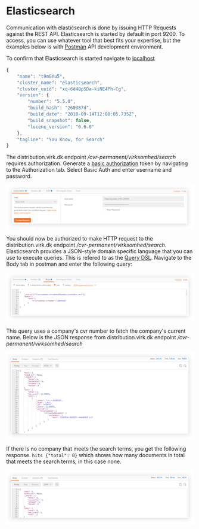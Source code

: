 # Elasticsearch 

Communication with elasticsearch is done by issuing HTTP Requests against the REST API. 
Elasticsearch is started by default in port 9200. To access, you can use whatever tool that best fits your expertise, 
but the examples below is with [Postman](https://www.getpostman.com/) API development environment. 

To confirm that Elasticsearch is started navigate to [localhost](http://localhost:9200)
```javascript
{
    "name": "t9mGYu5",
    "cluster_name": "elasticsearch",
    "cluster_uuid": "xq-6d4QpSDa-kiNE4Ph-Cg",
    "version": {
        "number": "5.5.0",
        "build_hash": "260387d",
        "build_date": "2018-09-14T12:00:05.735Z",
        "build_snapshot": false,
        "lucene_version": "6.6.0"
    },
    "tagline": "You Know, for Search"
}
```

The distribution.virk.dk endpoint _/cvr-permanent/virksomhed/search_ requires authorization. 
Generate a [basic authorization](https://www.getpostman.com/docs/v6/postman/sending_api_requests/authorization) token by navigating to the Authorization tab. Select Basic Auth 
and enter username and password. 

![text](https://github.com/HakimiX/ELKconfiguration/blob/master/images/authorizationLogin.png)

You should now be authorized to make HTTP request to the distribution.virk.dk endpoint _/cvr-permanent/virksomhed/search_.
Elasticsearch provides a JSON-style domain specific language that you can use to execute queries. 
This is refered to as the [Query DSL](https://www.elastic.co/guide/en/elasticsearch/reference/6.4/query-dsl.html). 
Navigate to the Body tab in postman and enter the following query:

![text](https://github.com/HakimiX/ELKconfiguration/blob/master/images/PostRequest.png)

This query uses a company's cvr number to fetch the company's current name. 
Below is the JSON response from distribution.virk.dk endpoint _/cvr-permanent/virksomhed/search_

![text](https://github.com/HakimiX/ELKconfiguration/blob/master/images/PostResponse.png)

If there is no company that meets the search terms, you get the following response. `hits {"total": 0}`
which shows how many documents in total that meets the search terms, in this case none. 

![text](https://github.com/HakimiX/ELKconfiguration/blob/master/images/PostRequestEmpty.png)